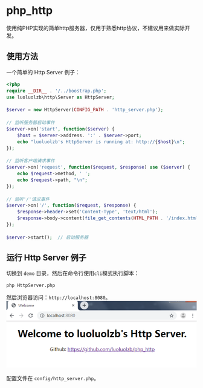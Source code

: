 # php_http
使用纯PHP实现的简单http服务器，仅用于熟悉http协议，不建议用来做实际开发。

## 使用方法
一个简单的 Http Server 例子：
```php
<?php
require __DIR__ . '/../boostrap.php';
use luoluolzb\http\Server as HttpServer;

$server = new HttpServer(CONFIG_PATH . 'http_server.php');

// 监听服务器启动事件
$server->on('start', function($server) {
	$host = $server->address. ':' . $server->port;
	echo "luoluolzb's HttpServer is running at: http://{$host}\n";
});

// 监听客户端请求事件
$server->on('request', function($request, $response) use ($server) {
	echo $request->method, ' ';
	echo $request->path, "\n";
});

// 监听'/'请求事件
$server->on('/', function($request, $response) {
	$response->header->set('Content-Type', 'text/html');
	$response->body->content(file_get_contents(HTML_PATH . '/index.html'));
});

$server->start();  // 启动服务器

```

## 运行 Http Server 例子
切换到 `demo` 目录，然后在命令行使用`cli`模式执行脚本：
```shell
php HttpServer.php
```

然后浏览器访问：`http://localhost:8080`。
![welcome](https://github.com/luoluolzb/php_http/blob/master/screenshots/welcome.png?raw=true)

配置文件在 `config/http_server.php`。

